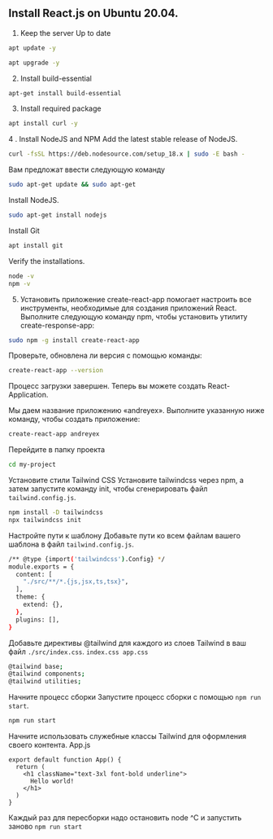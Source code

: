 ## Install React.js on Ubuntu 20.04.
1. Keep the server Up to date
```bash
apt update -y
```
```bash
apt upgrade -y
```
2. Install build-essential
```bash
apt-get install build-essential
```
3. Install required package
```bash
apt install curl -y
```
4 . Install NodeJS and NPM
Add the latest stable release of NodeJS.
```bash
curl -fsSL https://deb.nodesource.com/setup_18.x | sudo -E bash -
```
Вам предложат ввести следующую команду
```bash
sudo apt-get update && sudo apt-get
```
Install NodeJS.
```bash
sudo apt-get install nodejs
```
Install Git
```bash
apt install git
```
Verify the installations.
```bash
node -v
npm -v
```
5. Установить приложение create-react-app помогает настроить все инструменты, необходимые для создания приложений React.
Выполните следующую команду npm, чтобы установить утилиту create-response-app:
```bash
sudo npm -g install create-react-app
```
Проверьте, обновлена ли версия с помощью команды:
```bash
create-react-app --version
```
Процесс загрузки завершен. Теперь вы можете создать React-Application.

Мы даем название приложению «andreyex». Выполните указанную ниже команду, чтобы создать приложение:
```bash
create-react-app andreyex
```
Перейдите в папку проекта
```bash
cd my-project
```
Установите стили Tailwind CSS
Установите tailwindcss через npm, а затем запустите команду init, чтобы сгенерировать файл `tailwind.config.js`.
```bash
npm install -D tailwindcss
npx tailwindcss init
```
Настройте пути к шаблону
Добавьте пути ко всем файлам вашего шаблона в файл `tailwind.config.js`.
```bash
/** @type {import('tailwindcss').Config} */
module.exports = {
  content: [
    "./src/**/*.{js,jsx,ts,tsx}",
  ],
  theme: {
    extend: {},
  },
  plugins: [],
}
```
Добавьте директивы @tailwind для каждого из слоев Tailwind в ваш файл `./src/index.css`.
`index.css app.css`
```bash
@tailwind base;
@tailwind components;
@tailwind utilities;
```
Начните процесс сборки
Запустите процесс сборки с помощью `npm run start`.
```bash
npm run start
```
Начните использовать служебные классы Tailwind для оформления своего контента.
App.js
```
export default function App() {
  return (
    <h1 className="text-3xl font-bold underline">
      Hello world!
    </h1>
  )
}
```
Каждый раз для пересборки надо остановить node ^C и запустить заново `npm run start`
